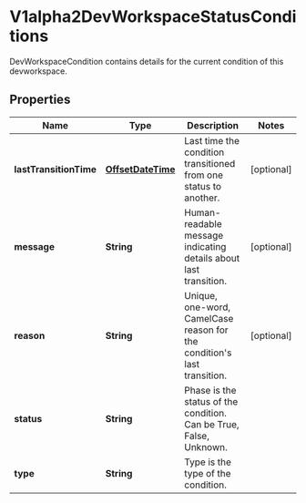 

# V1alpha2DevWorkspaceStatusConditions

DevWorkspaceCondition contains details for the current condition of this devworkspace.
## Properties

Name | Type | Description | Notes
------------ | ------------- | ------------- | -------------
**lastTransitionTime** | [**OffsetDateTime**](OffsetDateTime.md) | Last time the condition transitioned from one status to another. |  [optional]
**message** | **String** | Human-readable message indicating details about last transition. |  [optional]
**reason** | **String** | Unique, one-word, CamelCase reason for the condition&#39;s last transition. |  [optional]
**status** | **String** | Phase is the status of the condition. Can be True, False, Unknown. | 
**type** | **String** | Type is the type of the condition. | 



